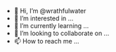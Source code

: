 - 👋 Hi, I’m @wrathfulwater
- 👀 I’m interested in ...
- 🌱 I’m currently learning ...
- 💞️ I’m looking to collaborate on ...
- 📫 How to reach me ...

<!---
wrathfulwater/wrathfulwater is a ✨ special ✨ repository because its `README.md` (this file) appears on your GitHub profile.
You can click the Preview link to take a look at your changes.
--->
